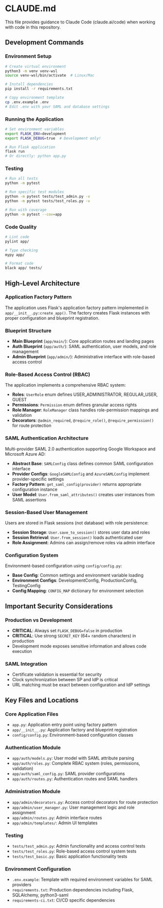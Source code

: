 # CLAUDE.md

This file provides guidance to Claude Code (claude.ai/code) when working with code in this repository.

## Development Commands

### Environment Setup
```bash
# Create virtual environment
python3 -m venv venv-wsl
source venv-wsl/bin/activate  # Linux/Mac

# Install dependencies
pip install -r requirements.txt

# Copy environment template
cp .env.example .env
# Edit .env with your SAML and database settings
```

### Running the Application
```bash
# Set environment variables
export FLASK_ENV=development
export FLASK_DEBUG=true  # Development only!

# Run Flask application
flask run
# Or directly: python app.py
```

### Testing
```bash
# Run all tests
python -m pytest

# Run specific test modules
python -m pytest tests/test_admin.py -v
python -m pytest tests/test_roles.py -v

# Run with coverage
python -m pytest --cov=app
```

### Code Quality
```bash
# Lint code
pylint app/

# Type checking
mypy app/

# Format code
black app/ tests/
```

## High-Level Architecture

### Application Factory Pattern
The application uses Flask's application factory pattern implemented in `app/__init__.py:create_app()`. The factory creates Flask instances with proper configuration and blueprint registration.

### Blueprint Structure
- **Main Blueprint** (`app/main/`): Core application routes and landing pages
- **Auth Blueprint** (`app/auth/`): SAML authentication, user models, and role management
- **Admin Blueprint** (`app/admin/`): Administrative interface with role-based access control

### Role-Based Access Control (RBAC)
The application implements a comprehensive RBAC system:

- **Roles**: `UserRole` enum defines USER_ADMINISTRATOR, REGULAR_USER, GUEST
- **Permissions**: `Permission` enum defines granular access rights
- **Role Manager**: `RoleManager` class handles role-permission mappings and validation
- **Decorators**: `@admin_required`, `@require_role()`, `@require_permission()` for route protection

### SAML Authentication Architecture
Multi-provider SAML 2.0 authentication supporting Google Workspace and Microsoft Azure AD:

- **Abstract Base**: `SAMLConfig` class defines common SAML configuration interface
- **Provider Configs**: `GoogleSAMLConfig` and `AzureSAMLConfig` implement provider-specific settings
- **Factory Pattern**: `get_saml_config(provider)` returns appropriate configuration instance
- **User Model**: `User.from_saml_attributes()` creates user instances from SAML assertions

### Session-Based User Management
Users are stored in Flask sessions (not database) with role persistence:

- **Session Storage**: `User.save_to_session()` stores user data and roles
- **Session Retrieval**: `User.from_session()` loads authenticated user
- **Role Assignment**: Admins can assign/remove roles via admin interface

### Configuration System
Environment-based configuration using `config/config.py`:

- **Base Config**: Common settings and environment variable loading
- **Environment Configs**: DevelopmentConfig, ProductionConfig, TestingConfig
- **Config Mapping**: `CONFIG_MAP` dictionary for environment selection

## Important Security Considerations

### Production vs Development
- **CRITICAL**: Always set `FLASK_DEBUG=false` in production
- **CRITICAL**: Use strong `SECRET_KEY` (64+ random characters) in production
- Development mode exposes sensitive information and allows code execution

### SAML Integration
- Certificate validation is essential for security
- Clock synchronization between SP and IdP is critical
- URL matching must be exact between configuration and IdP settings

## Key Files and Locations

### Core Application Files
- `app.py`: Application entry point using factory pattern
- `app/__init__.py`: Application factory and blueprint registration
- `config/config.py`: Environment-based configuration classes

### Authentication Module
- `app/auth/models.py`: User model with SAML attribute parsing
- `app/auth/roles.py`: Complete RBAC system (roles, permissions, validation)
- `app/auth/saml_config.py`: SAML provider configurations
- `app/auth/routes.py`: Authentication routes and SAML handlers

### Administration Module
- `app/admin/decorators.py`: Access control decorators for route protection
- `app/admin/user_manager.py`: User management logic and role assignment
- `app/admin/routes.py`: Admin interface routes
- `app/admin/templates/`: Admin UI templates

### Testing
- `tests/test_admin.py`: Admin functionality and access control tests
- `tests/test_roles.py`: Role-based access control system tests
- `tests/test_basic.py`: Basic application functionality tests

### Environment Configuration
- `.env.example`: Template with required environment variables for SAML providers
- `requirements.txt`: Production dependencies including Flask, SQLAlchemy, python3-saml
- `requirements-ci.txt`: CI/CD specific dependencies
